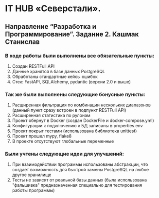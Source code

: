 # IT HUB «Северстали». 
## Направление “Разработка и Программирование”. Задание 2. Кашмак Станислав

### В ходе работы были выполнены все обязательные пункты:
1. Создан RESTFull API
2. Данные хранятся в базе данных PostgreSQL
3. Обработаны стандартные кейсы ошибок
4. Стек: FastAPI, SQLAlchemy, pydantic (версии 2.0 и выше)

### Так же были выполнены следующие бонусные пункты:
1. Расширенная фильтрация по комбинации нескольких диапазонов (данный пункт сразу встроен в подпункт RESTFull API)
2. Расширенная статистика по рулонам
3. Проект обернут в Docker (создан DockerFile и docker-compose.yml)
4. Конфигурации к подключению к БД записаны в properties.env
5. Проект покрыт тестами (использована библиотека unittest)
6. Проект прошел mypy, flake8
7. В проекте отсутствуют глобальные переменные

### Были учтены следующие идеи для улучшений:
1. При взаимодействии программы использованы абстракции, что создает возможность для быстрой замены PostgreSQL
   на любое другое хранилище
2. Тесты не зависят от реальной базы данных (была использована "фальшивка" предназначенная специально для тестирования
   работы программы)
